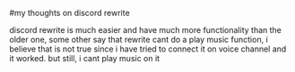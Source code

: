 #my thoughts on discord rewrite


discord rewrite is much easier and have much more functionality than the older one, some other say that rewrite cant do a play music function, i believe that is not true since i have tried to connect it on voice channel and it worked. but still, i cant play music on it


